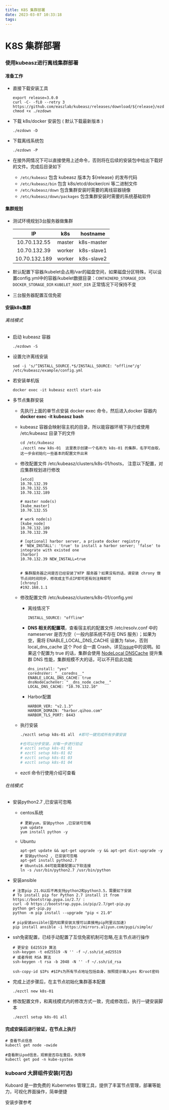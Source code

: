 ```yaml
---
title: K8S 集群部署
date: 2023-03-07 10:33:18
tags:
---
```


# K8S 集群部署 

###  使用kubeasz进行离线集群部署

#### 准备工作

- 直接下载安装工具

  ```
  export release=3.0.0
  curl -C- -fLO --retry 3 https://github.com/easzlab/kubeasz/releases/download/${release}/ezdown
  chmod +x ./ezdown
  ```

- 下载 k8s/docker 安装包 ( 默认下载最新版本 )

  ```
  ./ezdown -D
  ```

- 下载离线系统包

  ```
  ./ezdown -P
  ```

- 在接外网情况下可以直接使用上述命令，否则将在后续的安装包中给出下载好的文件。完成后目录如下

  - `/etc/kubeasz` 包含 kubeasz 版本为 ${release} 的发布代码
  - `/etc/kubeasz/bin` 包含 k8s/etcd/docker/cni 等二进制文件
  - `/etc/kubeasz/down` 包含集群安装时需要的离线容器镜像
  - `/etc/kubeasz/down/packages` 包含集群安装时需要的系统基础软件

#### 集群规划

- 测试环境规划3台服务器做集群

  |      IP       |  k8s   |  hostname  |
  | :-----------: | :----: | :--------: |
  | 10.70.132.55  | master | k8s-master |
  | 10.70.132.39  | worker | k8s-slave1 |
  | 10.70.132.189 | worker | k8s-slave2 |

- 默认配置下容器/kubelet会占用/var的磁盘空间，如果磁盘分区特殊，可以设置config.yml中的容器/kubelet数据目录：`CONTAINERD_STORAGE_DIR` `DOCKER_STORAGE_DIR` `KUBELET_ROOT_DIR`  正常情况下可保持不变

- 三台服务器配置互信免密

  

#### 安装k8s集群

###### 离线模式

- 启动 kubeasz 容器

  ```
  ./ezdown -S
  ```

- 设置允许离线安装

  ```
  sed -i 's/^INSTALL_SOURCE.*$/INSTALL_SOURCE: "offline"/g' /etc/kubeasz/example/config.yml 
  ```

- 若安装单机版

  ```
  docker exec -it kubeasz ezctl start-aio
  ```

- 多节点集群安装

  - 先执行上面的单节点安装 docker exec 命令，然后进入docker 容器内 **docker exec -it kubeasz bash**

  - kubeasz 容器会映射宿主机的目录，所以能容器环境下执行或使用 /etc/kubeasz 目录下的文件

    ```
    cd /etc/kubeasz
    ./ezctl new k8s-01  这里表示创建一个名称为 k8s-01 的集群，名字可自取，这一步会初始化一些基本的配置文件出来
    ```

  - 修改配置文件 /etc/kubeasz/clusters/k8s-01/hosts， 注意以下配置，对应集群规划进行修改

    ```
    [etcd]
    10.70.132.39
    10.70.132.55
    10.70.132.189
    
    # master node(s)
    [kube_master]
    10.70.132.55
    
    # work node(s)
    [kube_node]
    10.70.132.189
    10.70.132.39
    
    # [optional] harbor server, a private docker registry
    # 'NEW_INSTALL': 'true' to install a harbor server; 'false' to integrate with existed one
    [harbor]
    10.70.132.39 NEW_INSTALL=true
    
    
    # 集群服务器之间是否已经安装了NTP 服务器？如果没有的话，请安装 chrony 做节点间时间同步，修改成主节点IP即可若有则注释即可
    [chrony] 
    #192.168.1.1
    
    ```

  - 修改配置文件 /etc/kubeasz/clusters/k8s-01/config.yml

    - 离线情况下

      ```
      INSTALL_SOURCE: "offline"
      ```

      

    - **DNS 相关的配置项**，查看宿主机的配置文件 /etc/resolv.conf 中的 nameserver 是否为空（一般内部系统不存在 DNS 服务）；如果为空，需将 ENABLE_LOCAL_DNS_CACHE 设置为 false，否则 local_dns_cache 这个 Pod 会一直 Crash，详见[issue](https://link.zhihu.com/?target=https%3A//github.com/easzlab/kubeasz/issues/1010)中的说明。如果这个配置为 true 的话，集群会使用 [NodeLocal DNSCache](https://link.zhihu.com/?target=https%3A//kubernetes.io/zh/docs/tasks/administer-cluster/nodelocaldns/) 提升集群 DNS 性能，集群规模不大的话，可以不开启此功能

      ```
      dns_install: "yes"
      corednsVer: "__coredns__"
      ENABLE_LOCAL_DNS_CACHE: true
      dnsNodeCacheVer: "__dns_node_cache__"
      LOCAL_DNS_CACHE: "10.70.132.10"
      ```

    - Harbor配置 

      ```
      HARBOR_VER: "v2.1.3"
      HARBOR_DOMAIN: "harbor.qihoo.com"
      HARBOR_TLS_PORT: 8443
      ```

      

  - 执行安装 

    ```sh
    ./ezctl setup k8s-01 all  #即可一键完成所有步骤安装
    
    #也可以分步安装，对每一步进行验证
    # ezctl setup k8s-01 01
    # ezctl setup k8s-01 02
    # ezctl setup k8s-01 03
    # ezctl setup k8s-01 04
    ```

  - ezctl 命令行使用介绍可查看

    [帮助文档]: https://github.com/easzlab/kubeasz/blob/master/docs/setup/ezctl.md

  

###### 	在线模式

- 安装python2.7 ,已安装可忽略

  - centos系统

    ```shell
    # 更新yum，安装python ,已安装可忽略
    yum update
    yum install python -y
    ```

  - Ubuntu 

    ```shell
    apt-get update && apt-get upgrade -y && apt-get dist-upgrade -y
    # 安装python2 , 已安装可忽略
    apt-get install python2.7
    # Ubuntu16.04可能需要配置以下软连接
    ln -s /usr/bin/python2.7 /usr/bin/python
    ```

- 安装ansible

  ```shell
  # 注意pip 21.0以后不再支持python2和python3.5，需要如下安装
  # To install pip for Python 2.7 install it from https://bootstrap.pypa.io/2.7/ :
  curl -O https://bootstrap.pypa.io/pip/2.7/get-pip.py
  python get-pip.py
  python -m pip install --upgrade "pip < 21.0"
   
  # pip安装ansible(国内如果安装太慢可以直接用pip阿里云加速)
  pip install ansible -i https://mirrors.aliyun.com/pypi/simple/
  ```

- ssh免密配置，已经手动配置了互信免密机制可忽略,在主节点进行操作

  ```shell
  # 更安全 Ed25519 算法
  ssh-keygen -t ed25519 -N '' -f ~/.ssh/id_ed25519
  # 或者传统 RSA 算法
  ssh-keygen -t rsa -b 2048 -N '' -f ~/.ssh/id_rsa
  
  ssh-copy-id $IPs #$IPs为所有节点地址包括自身，按照提示输入yes 和root密码
  ```

  

- 完成上述步骤后，在主节点初始化集群基本配置

  ```
  ./ezctl new k8s-01 
  ```

  

- 修改配置文件，和离线模式内的修改方式一致，完成修改后，执行一键安装脚本

  ```
  ./ezctl setup k8s-01 all
  ```



#### 完成安装后进行验证，在节点上执行

```shell
# 查看节点信息
kubectl get node -owide

#查看默认pod信息，观察是否存在重启，失败等
kubectl get pod -n kube-system

```



### kuboard 大屏组件安装(可选)

Kuboard 是一款免费的 Kubernetes 管理工具，提供了丰富节点管理，部署等能力，可视化界面操作，简单便捷

安装步骤参考 

[在k8s中安装kuboard-v3]: https://kuboard.cn/install/v3/install-in-k8s.html#%E5%9C%A8-k8s-%E4%B8%AD%E5%AE%89%E8%A3%85-kuboard-v3

